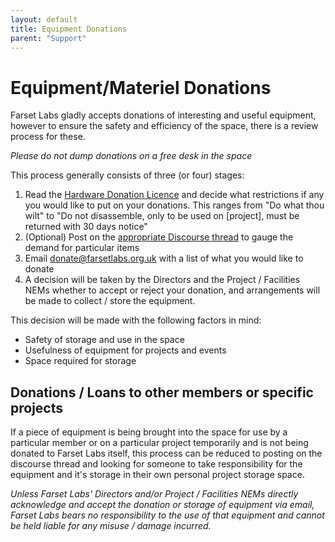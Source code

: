 ```yaml
---
layout: default
title: Equipment Donations
parent: "Support"
---
```


# Equipment/Materiel Donations

Farset Labs gladly accepts donations of interesting and useful equipment, however to ensure the safety and efficiency of the space, there is a review process for these. 

*Please do not dump donations on a free desk in the space*

This process generally consists of three (or four) stages:

1. Read the [Hardware Donation Licence](hardware_donation_license.html) and decide what restrictions if any you would like to put on your donations. This ranges from "Do what thou wilt" to "Do not disassemble, only to be used on [project], must be returned with 30 days notice"
1. (Optional) Post on the [appropriate Discourse thread](https://discourse.farsetlabs.org.uk/t/equipment-donation-thread/229) to gauge the demand for particular items
1. Email [donate@farsetlabs.org.uk](mailto:donate@farsetlabs.org.uk) with a list of what you would like to donate
1. A decision will be taken by the Directors and the Project / Facilities NEMs whether to accept or reject your donation, and arrangements will be made to collect / store the equipment.

This decision will be made with the following factors in mind:

* Safety of storage and use in the space
* Usefulness of equipment for projects and events
* Space required for storage

## Donations / Loans to other members or specific projects

If a piece of equipment is being brought into the space for use by a particular member or on a particular project temporarily and is not being donated to Farset Labs itself, this process can be reduced to posting on the discourse thread and looking for someone to take responsibility for the equipment and it's storage in their own personal project storage space.

*Unless Farset Labs' Directors and/or Project / Facilities NEMs directly acknowledge and accept the donation or storage of equipment via email, Farset Labs bears no responsibility to the use of that equipment and cannot be held liable for any misuse / damage incurred.*

